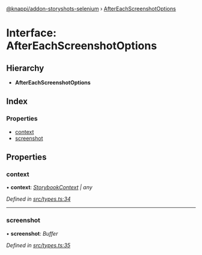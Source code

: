 [@knappi/addon-storyshots-selenium](../README.md) ›
[AfterEachScreenshotOptions](aftereachscreenshotoptions.md)

# Interface: AfterEachScreenshotOptions

## Hierarchy

- **AfterEachScreenshotOptions**

## Index

### Properties

- [context](aftereachscreenshotoptions.md#context)
- [screenshot](aftereachscreenshotoptions.md#screenshot)

## Properties

### context

• **context**: _[StorybookContext](storybookcontext.md) | any_

_Defined in
[src/types.ts:34](https://github.com/nknapp/addons-storyshots-selenium/blob/aa41d04/src/types.ts#L34)_

---

### screenshot

• **screenshot**: _Buffer_

_Defined in
[src/types.ts:35](https://github.com/nknapp/addons-storyshots-selenium/blob/aa41d04/src/types.ts#L35)_
